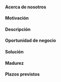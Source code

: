#### Acerca de nosotros
#### Motivación
#### Descripción
#### **Oportunidad de negocio**
#### Solución
#### Madurez
#### Plazos previstos